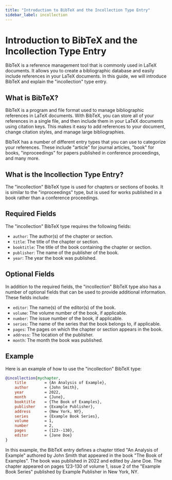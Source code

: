 ```yaml
---
title: "Introduction to BibTeX and the Incollection Type Entry"
sidebar_label: incollection
---
```


# Introduction to BibTeX and the Incollection Type Entry

BibTeX is a reference management tool that is commonly used in LaTeX documents. It allows you to create a bibliographic database and easily include references in your LaTeX documents. In this guide, we will introduce BibTeX and explain the "incollection" type entry.

## What is BibTeX?

BibTeX is a program and file format used to manage bibliographic references in LaTeX documents. With BibTeX, you can store all of your references in a single file, and then include them in your LaTeX documents using citation keys. This makes it easy to add references to your document, change citation styles, and manage large bibliographies.

BibTeX has a number of different entry types that you can use to categorize your references. These include "article" for journal articles, "book" for books, "inproceedings" for papers published in conference proceedings, and many more.

## What is the Incollection Type Entry?

The "incollection" BibTeX type is used for chapters or sections of books. It is similar to the "inproceedings" type, but is used for works published in a book rather than a conference proceedings.

## Required Fields

The "incollection" BibTeX type requires the following fields:

-   `author`: The author(s) of the chapter or section.
-   `title`: The title of the chapter or section.
-   `booktitle`: The title of the book containing the chapter or section.
-   `publisher`: The name of the publisher of the book.
-   `year`: The year the book was published.

## Optional Fields

In addition to the required fields, the "incollection" BibTeX type also has a number of optional fields that can be used to provide additional information. These fields include:

-   `editor`: The name(s) of the editor(s) of the book.
-   `volume`: The volume number of the book, if applicable.
-   `number`: The issue number of the book, if applicable.
-   `series`: The name of the series that the book belongs to, if applicable.
-   `pages`: The pages on which the chapter or section appears in the book.
-   `address`: The location of the publisher.
-   `month`: The month the book was published.

## Example

Here is an example of how to use the "incollection" BibTeX type:

```bibtex
@incollection{mychapter,
	title        = {An Analysis of Example},
	author       = {John Smith},
	year         = 2022,
	month        = {June},
	booktitle    = {The Book of Examples},
	publisher    = {Example Publisher},
	address      = {New York, NY},
	series       = {Example Book Series},
	volume       = 1,
	number       = 2,
	pages        = {123--130},
	editor       = {Jane Doe}
}

```

In this example, the BibTeX entry defines a chapter titled "An Analysis of Example" authored by John Smith that appeared in the book "The Book of Examples". The book was published in 2022 and edited by Jane Doe. The chapter appeared on pages 123-130 of volume 1, issue 2 of the "Example Book Series" published by Example Publisher in New York, NY.